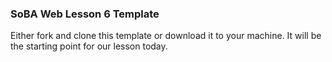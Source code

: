 ### SoBA Web Lesson 6 Template

Either fork and clone this template or download it to your machine. It will be the starting point for our lesson today.